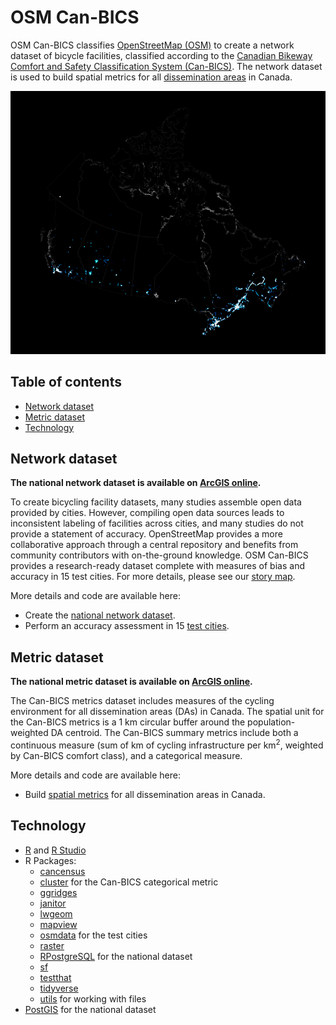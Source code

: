 # OSM Can-BICS
OSM Can-BICS classifies [OpenStreetMap (OSM)](https://www.openstreetmap.org/) to 
create a network dataset of bicycle facilities, classified according to the 
[Canadian Bikeway Comfort and Safety Classification System (Can-BICS)](https://www.canada.ca/en/public-health/services/reports-publications/health-promotion-chronic-disease-prevention-canada-research-policy-practice/vol-40-no-9-2020/canbics-classification-system-naming-convention-cycling-infrastructure.html). The network dataset is used to build 
spatial metrics for all 
[dissemination areas](https://www12.statcan.gc.ca/census-recensement/2011/ref/dict/geo021-eng.cfm) 
in Canada.

![Bicycle infrastructure across Canada](figures/glow.png?raw=true "Bicycle facilities across Canada")

## Table of contents

* [Network dataset](#network-dataset)
* [Metric dataset](#metric-dataset)
* [Technology](#technology)


## Network dataset
**The national network dataset is available on 
[ArcGIS online](https://arcg.is/0PyqOu).**

To create bicycling facility datasets, many studies assemble open data provided 
by cities. However, compiling open data sources leads to inconsistent labeling 
of facilities across cities, and many studies do not provide a statement of 
accuracy. OpenStreetMap provides a more collaborative approach through a central 
repository and benefits from community contributors with on-the-ground 
knowledge. OSM Can-BICS provides a research-ready dataset complete with measures 
of bias and accuracy in 15 test cities. For more details, please see our 
[story map](https://arcg.is/1m4DXb).

More details and code are available here:

* Create the [national network dataset](./code/national).
* Perform an accuracy assessment in 15 [test cities](./code/test_cities).

## Metric dataset
**The national metric dataset is available on 
[ArcGIS online](https://arcg.is/0eyGy9).**

The Can-BICS metrics dataset includes measures of the cycling environment for 
all dissemination areas (DAs) in Canada. The spatial unit for the Can-BICS 
metrics is a 1 km circular buffer around the population-weighted DA centroid. 
The Can-BICS summary metrics include both a continuous measure (sum of km of cycling infrastructure per km<sup>2</sup>, weighted by Can-BICS comfort class), and a categorical measure.

More details and code are available here:

* Build [spatial metrics](./code/metrics) for all dissemination areas in 
Canada.

## Technology

* [R](https://www.r-project.org/) and [R Studio](https://www.rstudio.com/)
* R Packages:
  * [cancensus](https://mountainmath.github.io/cancensus/index.html)
  * [cluster](https://cran.r-project.org/web/packages/cluster/cluster.pdf) for 
the Can-BICS categorical metric
  * [ggridges](https://www.rdocumentation.org/packages/ggridges/versions/0.5.3)
  * [janitor](https://www.rdocumentation.org/packages/janitor/versions/2.1.0)
  * [lwgeom](https://cran.r-project.org/web/packages/lwgeom/index.html)
  * [mapview](https://r-spatial.github.io/mapview/)
  * [osmdata](https://github.com/ropensci/osmdata) for the test cities
  * [raster](https://cran.r-project.org/web/packages/raster/index.html)
  * [RPostgreSQL](https://cran.r-project.org/web/packages/RPostgreSQL/index.html) 
for the national dataset
  * [sf](https://r-spatial.github.io/sf/)
  * [testthat](https://testthat.r-lib.org/)
  * [tidyverse](https://www.tidyverse.org/packages/)
  * [utils](https://cran.r-project.org/web/packages/R.utils/index.html) for 
  working with files
* [PostGIS](https://PostGIS.net/) for the national dataset
